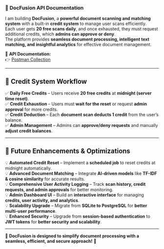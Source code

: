 ### 🚀 **DocFusion API Documentation**  

I am building **DocFusion**, a **powerful document scanning and matching system** with a built-in **credit system** to manage user scans efficiently.  
Each user gets **20 free scans daily**, and once exhausted, they must request additional credits, which **admins can approve or deny**.  
The platform provides **seamless document processing, intelligent text matching, and insightful analytics** for effective document management.  

🔗 **API Documentation:**  
👉 [Postman Collection](https://documenter.getpostman.com/view/33825190/2sAYdoEn6T)  

---

## 🔄 **Credit System Workflow**  

✅ **Daily Free Credits** – Users receive **20 free credits** at **midnight (server time reset)**.  
✅ **Credit Exhaustion** – Users must **wait for the reset** or request **admin approval** for more credits.  
✅ **Credit Deduction** – Each **document scan deducts 1 credit** from the user’s balance.  
✅ **Admin Management** – Admins can **approve/deny requests** and manually **adjust credit balances**.  

---

## 🔧 **Future Enhancements & Optimizations**  

💡 **Automated Credit Reset** – Implement a **scheduled job** to reset credits at midnight automatically.  
💡 **Advanced Document Matching** – Integrate **AI-driven models** like **TF-IDF & cosine similarity** for accurate results.  
💡 **Comprehensive User Activity Logging** – Track **scan history, credit requests, and admin approvals** for better monitoring.  
💡 **Admin Dashboard UI** – Build an **interactive interface** for managing **credits, user activity, and analytics**.  
💡 **Scalability Upgrade** – Migrate from **SQLite to PostgreSQL** for **better multi-user performance**.  
💡 **Enhanced Security** – Upgrade from **session-based authentication** to **JWT tokens** for **better security and scalability**.  

---

🌟 **DocFusion is designed to simplify document processing with a seamless, efficient, and secure approach!** 🚀

